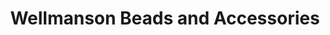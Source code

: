 ---
title: "Wellmanson Beads and Accessories"
url: /manila/wellmanson-beads-and-accessories/
shop: craft
---